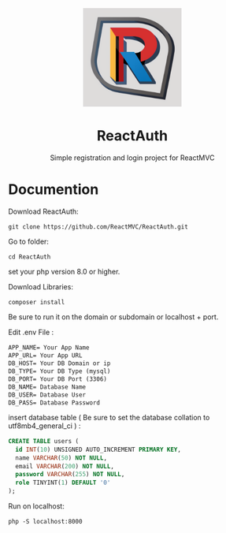 <div align="center">

<img src="/public/ReactMVC.png" width="200">

# ReactAuth
Simple registration and login project for ReactMVC

</div>

# Documention
Download ReactAuth: 
```
git clone https://github.com/ReactMVC/ReactAuth.git
```
Go to folder:
```
cd ReactAuth
```
set your php version 8.0 or higher.

Download Libraries:
```
composer install
```
Be sure to run it on the domain or subdomain or localhost + port.

Edit .env File :
```
APP_NAME= Your App Name
APP_URL= Your App URL
DB_HOST= Your DB Domain or ip
DB_TYPE= Your DB Type (mysql)
DB_PORT= Your DB Port (3306)
DB_NAME= Database Name
DB_USER= Database User
DB_PASS= Database Password
```

insert database table ( Be sure to set the database collation to utf8mb4_general_ci ) :
```sql
CREATE TABLE users (
  id INT(10) UNSIGNED AUTO_INCREMENT PRIMARY KEY,
  name VARCHAR(50) NOT NULL,
  email VARCHAR(200) NOT NULL,
  password VARCHAR(255) NOT NULL,
  role TINYINT(1) DEFAULT '0'
);
```

Run on localhost:

```
php -S localhost:8000
```
